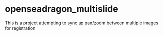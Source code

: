 openseadragon_multislide
========================

This is a project attempting to sync up pan/zoom between multiple images for registration
